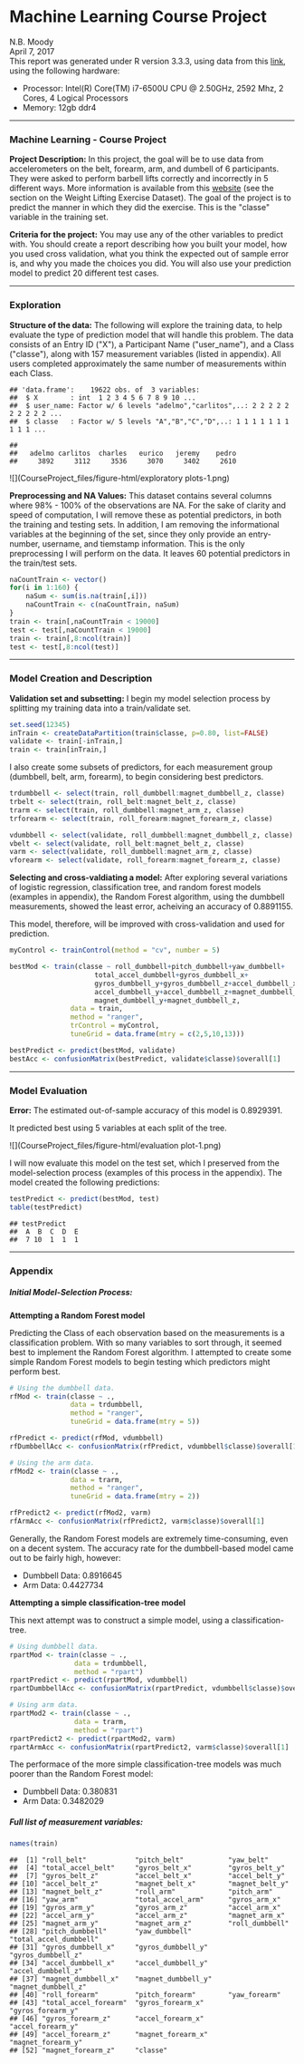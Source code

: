 # Machine Learning Course Project
N.B. Moody  
April 7, 2017  
This report was generated under R version 3.3.3, using data from this  [link](http://groupware.les.inf.puc-rio.br/har), using the following hardware:

* Processor: Intel(R) Core(TM) i7-6500U CPU @ 2.50GHz, 2592 Mhz, 2 Cores, 4 Logical Processors
* Memory: 12gb ddr4



***

### Machine Learning - Course Project

**Project Description:** In this project, the goal will be to use data from accelerometers on the belt, forearm, arm, and dumbell of 6 participants. They were asked to perform barbell lifts correctly and incorrectly in 5 different ways. More information is available from this [website](http://groupware.les.inf.puc-rio.br/har) (see the section on the Weight Lifting Exercise Dataset). The goal of the project is to predict the manner in which they did the exercise. This is the "classe" variable in the training set.

**Criteria for the project:** You may use any of the other variables to predict with. You should create a report describing how you built your model, how you used cross validation, what you think the expected out of sample error is, and why you made the choices you did. You will also use your prediction model to predict 20 different test cases.

***

### Exploration

**Structure of the data:** The following will explore the training data, to help evaluate the type of prediction model that will handle this problem. The data consists of an Entry ID ("X"), a Participant Name ("user_name"), and a Class ("classe"), along with 157 measurement variables (listed in appendix). All users completed approximately the same number of measurements within each Class.


```
## 'data.frame':	19622 obs. of  3 variables:
##  $ X        : int  1 2 3 4 5 6 7 8 9 10 ...
##  $ user_name: Factor w/ 6 levels "adelmo","carlitos",..: 2 2 2 2 2 2 2 2 2 2 ...
##  $ classe   : Factor w/ 5 levels "A","B","C","D",..: 1 1 1 1 1 1 1 1 1 1 ...
```

```
## 
##   adelmo carlitos  charles   eurico   jeremy    pedro 
##     3892     3112     3536     3070     3402     2610
```

![](CourseProject_files/figure-html/exploratory plots-1.png)<!-- -->

**Preprocessing and NA Values:** This dataset contains several columns where 98% - 100% of the observations are NA. For the sake of clarity and speed of computation, I will remove these as potential predictors, in both the training and testing sets. In addition, I am removing the informational variables at the beginning of the set, since they only provide an entry-number, username, and tiemstamp information. This is the only preprocessing I will perform on the data. It leaves 60 potential predictors in the train/test sets.


```r
naCountTrain <- vector()
for(i in 1:160) {
    naSum <- sum(is.na(train[,i]))
    naCountTrain <- c(naCountTrain, naSum)
}
train <- train[,naCountTrain < 19000]
test <- test[,naCountTrain < 19000]
train <- train[,8:ncol(train)]
test <- test[,8:ncol(test)]
```

***

### Model Creation and Description

**Validation set and subsetting:** I begin my model selection process by splitting my training data into a train/validate set.

```r
set.seed(12345)
inTrain <- createDataPartition(train$classe, p=0.80, list=FALSE)
validate <- train[-inTrain,]
train <- train[inTrain,]
```

I also create some subsets of predictors, for each measurement group (dumbbell, belt, arm, forearm), to begin considering best predictors.

```r
trdumbbell <- select(train, roll_dumbbell:magnet_dumbbell_z, classe)
trbelt <- select(train, roll_belt:magnet_belt_z, classe)
trarm <- select(train, roll_dumbbell:magnet_arm_z, classe)
trforearm <- select(train, roll_forearm:magnet_forearm_z, classe)

vdumbbell <- select(validate, roll_dumbbell:magnet_dumbbell_z, classe)
vbelt <- select(validate, roll_belt:magnet_belt_z, classe)
varm <- select(validate, roll_dumbbell:magnet_arm_z, classe)
vforearm <- select(validate, roll_forearm:magnet_forearm_z, classe)
```





**Selecting and cross-valdiating a model:** After exploring several variations of logistic regression, classification tree, and random forest models (examples in appendix), the Random Forest algorithm, using the dumbbell measurements, showed the least error, acheiving an accuracy of 0.8891155.

This model, therefore, will be improved with cross-validation and used for prediction.


```r
myControl <- trainControl(method = "cv", number = 5)

bestMod <- train(classe ~ roll_dumbbell+pitch_dumbbell+yaw_dumbbell+
                     total_accel_dumbbell+gyros_dumbbell_x+
                     gyros_dumbbell_y+gyros_dumbbell_z+accel_dumbbell_x+
                     accel_dumbbell_y+accel_dumbbell_z+magnet_dumbbell_x+
                     magnet_dumbbell_y+magnet_dumbbell_z,
               data = train,
               method = "ranger",
               trControl = myControl,
               tuneGrid = data.frame(mtry = c(2,5,10,13)))

bestPredict <- predict(bestMod, validate)
bestAcc <- confusionMatrix(bestPredict, validate$classe)$overall[1]
```

***

### Model Evaluation

**Error:** The estimated out-of-sample accuracy of this model is 0.8929391.

It predicted best using 5 variables at each split of the tree.

![](CourseProject_files/figure-html/evaluation plot-1.png)<!-- -->

I will now evaluate this model on the test set, which I preserved from the model-selection process (examples of this process in the appendix). The model created the following predictions:


```r
testPredict <- predict(bestMod, test)
table(testPredict)
```

```
## testPredict
##  A  B  C  D  E 
##  7 10  1  1  1
```

***

### Appendix



##### Initial Model-Selection Process:

**Attempting a Random Forest model**

Predicting the Class of each observation based on the measurements is a classification problem. With so many variables to sort through, it seemed best to implement the Random Forest algorithm. I attempted to create some simple Random Forest models to begin testing which predictors might perform best.


```r
# Using the dumbbell data.
rfMod <- train(classe ~ .,
               data = trdumbbell,
               method = "ranger",
               tuneGrid = data.frame(mtry = 5))

rfPredict <- predict(rfMod, vdumbbell)
rfDumbbellAcc <- confusionMatrix(rfPredict, vdumbbell$classe)$overall[1]

# Using the arm data.
rfMod2 <- train(classe ~ .,
               data = trarm,
               method = "ranger",
               tuneGrid = data.frame(mtry = 2))

rfPredict2 <- predict(rfMod2, varm)
rfArmAcc <- confusionMatrix(rfPredict2, varm$classe)$overall[1]
```

Generally, the Random Forest models are extremely time-consuming, even on a decent system. The accuracy rate for the dumbbell-based model came out to be fairly high, however:

* Dumbbell Data: 0.8916645
* Arm Data: 0.4427734

**Attempting a simple classification-tree model**

This next attempt was to construct a simple model, using a classification-tree.


```r
# Using dumbbell data.
rpartMod <- train(classe ~ .,
                data = trdumbbell,
                method = "rpart")
rpartPredict <- predict(rpartMod, vdumbbell)
rpartDumbbellAcc <- confusionMatrix(rpartPredict, vdumbbell$classe)$overall[1]

# Using arm data.
rpartMod2 <- train(classe ~ .,
                data = trarm,
                method = "rpart")
rpartPredict2 <- predict(rpartMod2, varm)
rpartArmAcc <- confusionMatrix(rpartPredict2, varm$classe)$overall[1]
```

The performace of the more simple classification-tree models was much poorer than the Random Forest model:

* Dumbbell Data: 0.380831
* Arm Data: 0.3482029




##### Full list of measurement variables:


```r
names(train)
```

```
##  [1] "roll_belt"            "pitch_belt"           "yaw_belt"            
##  [4] "total_accel_belt"     "gyros_belt_x"         "gyros_belt_y"        
##  [7] "gyros_belt_z"         "accel_belt_x"         "accel_belt_y"        
## [10] "accel_belt_z"         "magnet_belt_x"        "magnet_belt_y"       
## [13] "magnet_belt_z"        "roll_arm"             "pitch_arm"           
## [16] "yaw_arm"              "total_accel_arm"      "gyros_arm_x"         
## [19] "gyros_arm_y"          "gyros_arm_z"          "accel_arm_x"         
## [22] "accel_arm_y"          "accel_arm_z"          "magnet_arm_x"        
## [25] "magnet_arm_y"         "magnet_arm_z"         "roll_dumbbell"       
## [28] "pitch_dumbbell"       "yaw_dumbbell"         "total_accel_dumbbell"
## [31] "gyros_dumbbell_x"     "gyros_dumbbell_y"     "gyros_dumbbell_z"    
## [34] "accel_dumbbell_x"     "accel_dumbbell_y"     "accel_dumbbell_z"    
## [37] "magnet_dumbbell_x"    "magnet_dumbbell_y"    "magnet_dumbbell_z"   
## [40] "roll_forearm"         "pitch_forearm"        "yaw_forearm"         
## [43] "total_accel_forearm"  "gyros_forearm_x"      "gyros_forearm_y"     
## [46] "gyros_forearm_z"      "accel_forearm_x"      "accel_forearm_y"     
## [49] "accel_forearm_z"      "magnet_forearm_x"     "magnet_forearm_y"    
## [52] "magnet_forearm_z"     "classe"
```
















